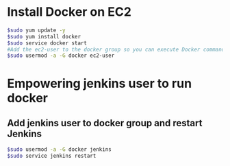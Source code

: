 # Install Docker on EC2
```sh
$sudo yum update -y
$sudo yum install docker
$sudo service docker start
#Add the ec2-user to the docker group so you can execute Docker commands without using sudo
$sudo usermod -a -G docker ec2-user
```
# Empowering jenkins user to run docker
## Add jenkins user to docker group and restart Jenkins
```sh
$sudo usermod -a -G docker jenkins
$sudo service jenkins restart
```
